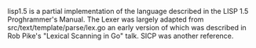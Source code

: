  lisp1.5 is a partial implementation of the language
 described in the LISP 1.5 Proghrammer's Manual.
 The Lexer was largely adapted from src/text/template/parse/lex.go
 an early version of which was described in Rob Pike's
 "Lexical Scanning in Go" talk.
 SICP was another reference.

